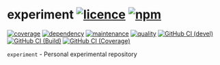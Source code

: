 # experiment [![licence][license-image]][license-url] [![npm][npm-image]][npm-url]

[![coverage][nyc-cov-image]][github-url] [![dependency][dependency-image]][dependency-url] [![maintenance][maintenance-image]][npmsio-url] [![quality][quality-image]][npmsio-url] [![GitHub CI (devel)][github-devel-image]][github-devel-url] [![GitHub CI (Build)][github-build-image]][github-build-url] [![GitHub CI (Coverage)][github-coverage-image]][github-coverage-url]

`experiment` - Personal experimental repository

[dependency-image]:https://img.shields.io/librariesio/release/npm/@kei-g/experiment?logo=nodedotjs
[dependency-url]:https://npmjs.com/package/@kei-g/experiment?activeTab=dependencies
[github-build-image]:https://github.com/kei-g/experiment/actions/workflows/build.yml/badge.svg
[github-build-url]:https://github.com/kei-g/experiment/actions/workflows/build.yml
[github-coverage-image]:https://github.com/kei-g/experiment/actions/workflows/coverage.yml/badge.svg
[github-coverage-url]:https://github.com/kei-g/experiment/actions/workflows/coverage.yml
[github-devel-image]:https://github.com/kei-g/experiment/actions/workflows/devel.yml/badge.svg
[github-devel-url]:https://github.com/kei-g/experiment/actions/workflows/devel.yml
[github-url]:https://github.com/kei-g/experiment
[license-image]:https://img.shields.io/github/license/kei-g/experiment
[license-url]:https://opensource.org/licenses/BSD-3-Clause
[maintenance-image]:https://img.shields.io/npms-io/maintenance-score/@kei-g/experiment?logo=npm
[npm-image]:https://img.shields.io/npm/v/@kei-g/experiment?logo=npm
[npm-url]:https://npmjs.com/@kei-g/experiment
[npmsio-url]:https://npms.io/search?q=%40kei-g%2Fexperiment
[nyc-cov-image]:https://img.shields.io/nycrc/kei-g/experiment?config=.nycrc.json&label=coverage&logo=mocha
[quality-image]:https://img.shields.io/npms-io/quality-score/@kei-g/experiment?logo=npm
